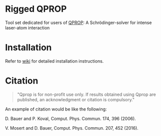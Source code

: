 # Rigged QPROP
Tool set dedicated for users of [QPROP][qprop-website]: 
A Schrödinger-solver for intense laser-atom interaction


# Installation
Refer to [wiki][wiki-installation] for detailed installation instructions.


# Citation
> "Qprop is for non-profit use only. 
> If results obtained using Qprop are published, 
> an acknowledgment or citation is compulsory."

An example of citation would be like the following:

D. Bauer and P. Koval, Comput. Phys. Commun. 174, 396 (2006).

V. Mosert and D. Bauer, Comput. Phys. Commun. 207, 452 (2016).


[qprop-website]: http://qprop.de
[wiki-installation]: https://github.com/jam31118/rigged-qprop/wiki/Installation
